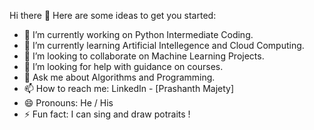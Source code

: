 Hi there 👋
Here are some ideas to get you started:
- 🔭 I’m currently working on Python Intermediate Coding.
- 🌱 I’m currently learning Artificial Intellegence and Cloud Computing.
- 👯 I’m looking to collaborate on Machine Learning Projects.
- 🤔 I’m looking for help with guidance on courses.
- 💬 Ask me about Algorithms and Programming.
- 📫 How to reach me: LinkedIn - [Prashanth Majety]
- 😄 Pronouns: He / His
- ⚡ Fun fact: I can sing and draw potraits !
